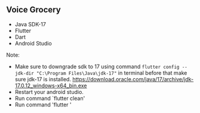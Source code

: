 ## Voice Grocery
- Java SDK-17
- Flutter
- Dart
- Android Studio

Note:
* Make sure to downgrade sdk to 17 using command `flutter config --jdk-dir "C:\Program Files\Java\jdk-17"` in terminal before that make sure jdk-17 is installed. https://download.oracle.com/java/17/archive/jdk-17.0.12_windows-x64_bin.exe
* Restart your android studio.
* Run command `flutter clean'
* Run command 'flutter '
